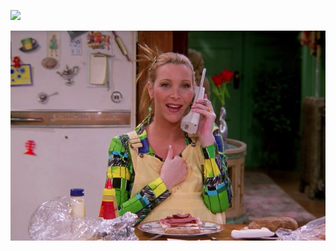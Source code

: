 

![](https://github.com/aadhar54/July2020/blob/master/img/phoebephone.jpg)

<img src="../img/phoebephone.jpg" style="display: block;
  margin-left: auto;
  margin-right: auto;">
